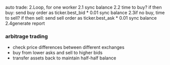 auto trade:
2.Loop, for one worker
2.1 sync balance
2.2 time to buy?
if 
then buy: send buy order as ticker.best_bid * 0.01
sync balance
2.3if no buy, time to sell?
if
then sell: send sell order as ticker.best_ask * 0.01
sync balance
2.4generate report


### arbitrage trading
* check price differences between different exchanges
* buy from lower asks and sell to higher bids
* transfer assets back to maintain half-half balance